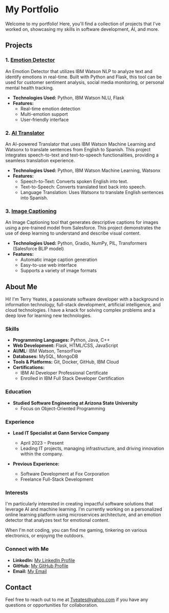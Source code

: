 # My Portfolio

Welcome to my portfolio! Here, you'll find a collection of projects that I've worked on, showcasing my skills in software development, AI, and more.

## Projects

### 1. [Emotion Detector](https://github.com/tyeates82/emotion-detector)
An Emotion Detector that utilizes IBM Watson NLP to analyze text and identify emotions in real-time. Built with Python and Flask, this tool can be used for customer sentiment analysis, social media monitoring, or personal mental health tracking.

- **Technologies Used:** Python, IBM Watson NLU, Flask
- **Features:**
  - Real-time emotion detection
  - Multi-emotion support
  - User-friendly interface

### 2. [AI Translator](https://github.com/Tyeates82/ai-translator)
An AI-powered Translator that uses IBM Watson Machine Learning and Watsonx to translate sentences from English to Spanish. This project integrates speech-to-text and text-to-speech functionalities, providing a seamless translation experience.

- **Technologies Used:** Python, IBM Watson Machine Learning, Watsonx
- **Features:**
  - Speech-to-Text: Converts spoken English into text.
  - Text-to-Speech: Converts translated text back into speech.
  - Language Translation: Uses Watsonx to translate English sentences into Spanish.

### 3. [Image Captioning](https://github.com/Tyeates82/image-captioning)
An Image Captioning tool that generates descriptive captions for images using a pre-trained model from Salesforce. This project demonstrates the use of deep learning to understand and describe visual content.

- **Technologies Used:** Python, Gradio, NumPy, PIL, Transformers (Salesforce BLIP model)
- **Features:**
  - Automatic image caption generation
  - Easy-to-use web interface
  - Supports a variety of image formats

## About Me

Hi! I'm Terry Yeates, a passionate software developer with a background in information technology, full-stack development, artificial intelligence, and cloud technologies. I have a knack for solving complex problems and a deep love for learning new technologies.

### Skills

- **Programming Languages:** Python, Java, C++
- **Web Development:** Flask, HTML/CSS, JavaScript
- **AI/ML:** IBM Watson, TensorFlow
- **Databases:** MySQL, MongoDB
- **Tools & Platforms:** Git, Docker, GitHub, IBM Cloud
- **Certifications:**
  - IBM AI Developer Professional Certificate
  - Enrolled in IBM Full Stack Developer Certification

### Education

- **Studied Software Engineering at Arizona State University**
  - Focus on Object-Oriented Programming

### Experience

- **Lead IT Specialist at Gann Service Company**
  - April 2023 – Present
  - Leading IT projects, managing infrastructure, and driving innovation within the company.

- **Previous Experience:**
  - Software Development at Fox Corporation
  - Freelance Full-Stack Development

### Interests

I'm particularly interested in creating impactful software solutions that leverage AI and machine learning. I’m currently working on a personalized online learning platform using microservices architecture, and an emotion detector that analyzes text for emotional content.

When I'm not coding, you can find me gaming, tinkering on various electronics, or enjoying the outdoors.

### Connect with Me

- **LinkedIn:** [My LinkedIn Profile](https://www.linkedin.com/in/terry-yeates-b80772160)
- **GitHub:** [My GitHub Profile](https://github.com/Tyeates82)
- **Email:** [My Email](mailto:Tyeates@yahoo.com)



## Contact

Feel free to reach out to me at [Tyeates@yahoo.com](mailto:Tyeates@yahoo.com) if you have any questions or opportunities for collaboration.

